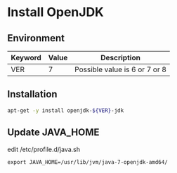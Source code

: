 # Install OpenJDK

## Environment

Keyword | Value     | Description
----    |   ----    | ----
VER     | 7     | Possible value is 6 or 7 or 8

## Installation

~~~bash
apt-get -y install openjdk-${VER}-jdk
~~~

## Update JAVA_HOME

edit /etc/profile.d/java.sh

~~~text
export JAVA_HOME=/usr/lib/jvm/java-7-openjdk-amd64/
~~~

